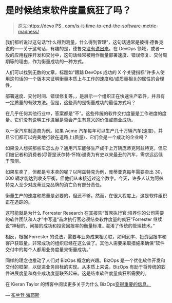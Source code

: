 # 是时候结束软件度量疯狂了吗？

> 原文:[https://devo PS . com/is-it-time-to-end-the-software-metric-madness/](https://devops.com/is-it-time-to-end-the-software-metric-madness/)

我们都听说过这句话“什么得到测量，什么得到管理”，这句话通常是彼得·德鲁克说的——关于这句话，有趣的是，德鲁克[没有说出来](https://www.drucker.institute/thedx/measurement-myopia/)。在 DevOps 领域，或者一般的应用程序开发和交付中，这句话经常被用作衡量部署速度、错误修复、交付周期等的理由，作为衡量成功的一种方式。

人们可以找到无数的文章，标题如“跟踪 DevOps 成功的 X 个关键指标”许多人使用这句话的一个版本来证明衡量本质上与工作的速度和/或质量相关的属性的合理性。

部署速度、交付时间、错误修复等。，是展示一个组织正在快速生产软件，并且有一定质量的有效方法。但是，这些真的是衡量成功的最佳方式吗？

在几乎任何其他行业中，答案都是“不”。这些传统的软件交付度量是工作进度的度量。它们没有说明工作进展是否会产生有意义的价值或商业成功。

以一家汽车制造商为例。如果 Acme 汽车每年可以生产几十万辆汽车(速度)，并且它们都可以完美地行驶在道路上(质量)，它们会是一个成功的企业吗？

如果没人想买那些车怎么办？通用汽车能够生产成千上万辆庞蒂克阿兹特克，但它们被记者和消费者(尽管是沃尔特·怀特)谴责为有史以来最丑的汽车，需求远远低于预测。

如果车卖了，但都是亏本卖的呢？以阿兹特克为例，庞蒂亚克每年需要卖出 30，000 辆才能达到收支平衡，但他们从未接近过这个数字。今天，许多人认为阿兹特克人至少对庞蒂亚克品牌的消亡负有部分责任。

衡量生产的速度和质量是必要的，但还不够。然而，在很大程度上，这是软件组织正在追踪的。

这可能就是为什么 Forrester Research 在其报告“首席执行官:培养你的公司需要的软件团队和人才”中写道“首席执行官必须结束软件度量的疯狂”Forrester 继续说“神秘的、间接的成功和投资回报率的衡量标准…混淆了传统的管理技术。”

相反，根据 Forrester 的说法，需要与业务成果相关联，如利润率、投资回报率和客户获取量。非常成功的组织已经在这么做了。其他人需要采取措施来确保“软件交付中的每个人都用业务度量来衡量成功。”

同样的理念也推动了人们对 BizOps 概念的兴趣。BizOps 是一个优化软件开发和交付的框架，以促进业务目标的实现。从本质上来说，BizOps 有助于将传统的软件进展度量和商业成功度量联系起来。这是结束软件度量疯狂所需要的。

在 Kieran Taylor 的博客中阅读更多关于为什么 BizOps[变得重要的信息。](https://devops.com/why-bizops-is-becoming-important-and-how-it-can-help-your-teams/)

— [布兰登·海耶斯](https://devops.com/author/brendan-hayes/)